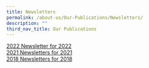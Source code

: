 ```yaml
---
title: Newsletters
permalink: /about-us/Our-Publications/Newsletters/
description: ""
third_nav_title: Our Publications
---
```

[2022 Newsletter for 2022](/files/Newsletters/2022%20Newsletters/CHIJ%20SJC%20Newsletter%202022.pdf)  
[2021 Newsletters for 2021](https://chijstjosephsconvent.moe.edu.sg/about-us/our-publications/newsletters/2021-newsletters)  
[2018 Newsletters for 2018](https://chijstjosephsconvent.moe.edu.sg/about-us/our-publications/newsletters/2018-newsletters-for-2018)